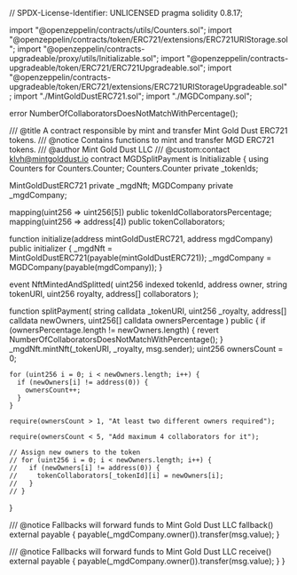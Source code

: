 // SPDX-License-Identifier: UNLICENSED
pragma solidity 0.8.17;

import "@openzeppelin/contracts/utils/Counters.sol";
import "@openzeppelin/contracts/token/ERC721/extensions/ERC721URIStorage.sol";
import "@openzeppelin/contracts-upgradeable/proxy/utils/Initializable.sol";
import "@openzeppelin/contracts-upgradeable/token/ERC721/ERC721Upgradeable.sol";
import "@openzeppelin/contracts-upgradeable/token/ERC721/extensions/ERC721URIStorageUpgradeable.sol";
import "./MintGoldDustERC721.sol";
import "./MGDCompany.sol";

error NumberOfCollaboratorsDoesNotMatchWithPercentage();

/// @title A contract responsible by mint and transfer Mint Gold Dust ERC721 tokens.
/// @notice Contains functions to mint and transfer MGD ERC721 tokens.
/// @author Mint Gold Dust LLC
/// @custom:contact klvh@mintgolddust.io
contract MGDSplitPayment is Initializable {
using Counters for Counters.Counter;
Counters.Counter private \_tokenIds;

MintGoldDustERC721 private \_mgdNft;
MGDCompany private \_mgdCompany;

mapping(uint256 => uint256[5]) public tokenIdCollaboratorsPercentage;
mapping(uint256 => address[4]) public tokenCollaborators;

function initialize(address mintGoldDustERC721, address mgdCompany) public initializer {
\_mgdNft = MintGoldDustERC721(payable(mintGoldDustERC721));
\_mgdCompany = MGDCompany(payable(mgdCompany));
}

event NftMintedAndSplitted(
uint256 indexed tokenId,
address owner,
string tokenURI,
uint256 royalty,
address[] collaborators
);

function splitPayment(
string calldata \_tokenURI,
uint256 \_royalty,
address[] calldata newOwners,
uint256[] calldata ownersPercentage
) public {
if (ownersPercentage.length != newOwners.length) {
revert NumberOfCollaboratorsDoesNotMatchWithPercentage();
}
\_mgdNft.mintNft(\_tokenURI, \_royalty, msg.sender);
uint256 ownersCount = 0;

    for (uint256 i = 0; i < newOwners.length; i++) {
      if (newOwners[i] != address(0)) {
        ownersCount++;
      }
    }

    require(ownersCount > 1, "At least two different owners required");

    require(ownersCount < 5, "Add maximum 4 collaborators for it");

    // Assign new owners to the token
    // for (uint256 i = 0; i < newOwners.length; i++) {
    //   if (newOwners[i] != address(0)) {
    //     tokenCollaborators[_tokenId][i] = newOwners[i];
    //   }
    // }

}

/// @notice Fallbacks will forward funds to Mint Gold Dust LLC
fallback() external payable {
payable(\_mgdCompany.owner()).transfer(msg.value);
}

/// @notice Fallbacks will forward funds to Mint Gold Dust LLC
receive() external payable {
payable(\_mgdCompany.owner()).transfer(msg.value);
}
}
